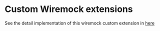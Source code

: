 # Custom Wiremock extensions

See the detail implementation of this wiremock custom extension in [here](../../../../sdk-ui-tests-e2e/recordings/wiremock_extension)
